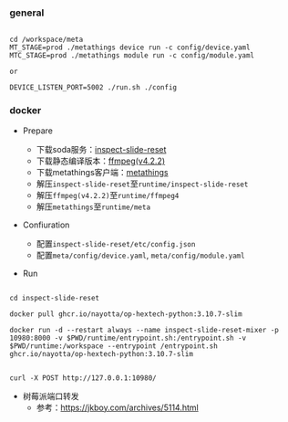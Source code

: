 ### general

```shell

cd /workspace/meta
MT_STAGE=prod ./metathings device run -c config/device.yaml
MTC_STAGE=prod ./metathings module run -c config/module.yaml

or

DEVICE_LISTEN_PORT=5002 ./run.sh ./config

```


### docker

* Prepare
  * 下载soda服务：[inspect-slide-reset](#https://github.com/nayotta/inspect-slide-rest/releases)
  * 下载静态编译版本：[ffmpeg(v4.2.2)](#https://www.johnvansickle.com/ffmpeg/old-releases/)
  * 下载metathings客户端：[metathings](#https://github.com/nayotta/metathings/releases)
  * 解压`inspect-slide-reset`至`runtime/inspect-slide-reset`
  * 解压`ffmpeg(v4.2.2)`至`runtime/ffmpeg4`
  * 解压`metathings`至`runtime/meta`

* Confiuration
  * 配置`inspect-slide-reset/etc/config.json`
  * 配置`meta/config/device.yaml`, `meta/config/module.yaml`

* Run

```shell

cd inspect-slide-reset

docker pull ghcr.io/nayotta/op-hextech-python:3.10.7-slim

docker run -d --restart always --name inspect-slide-reset-mixer -p 10980:8000 -v $PWD/runtime/entrypoint.sh:/entrypoint.sh -v $PWD/runtime:/workspace --entrypoint /entrypoint.sh ghcr.io/nayotta/op-hextech-python:3.10.7-slim


curl -X POST http://127.0.0.1:10980/

```

* 树莓派端口转发
  * 参考：https://jkboy.com/archives/5114.html